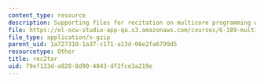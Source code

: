 ```yaml
---
content_type: resource
description: Supporting files for recitation on multicore programming with Cell.
file: https://ol-ocw-studio-app-qa.s3.amazonaws.com/courses/6-189-multicore-programming-primer-january-iap-2007/79ef133da8288d904843df2fce3a219e_rec2tar.gz
file_type: application/x-gzip
parent_uid: 1a727310-1a37-c171-a13d-06e2fa6799d5
resourcetype: Other
title: rec2tar
uid: 79ef133d-a828-8d90-4843-df2fce3a219e
---
```

